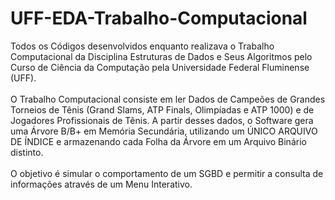 # UFF-EDA-Trabalho-Computacional
 Todos os Códigos desenvolvidos enquanto realizava o Trabalho Computacional da Disciplina Estruturas de Dados e Seus Algoritmos pelo Curso de Ciência da Computação pela Universidade Federal Fluminense (UFF).\
 \
 O Trabalho Computacional consiste em ler Dados de Campeões de Grandes Torneios de Tênis (Grand Slams, ATP Finals, Olimpíadas e ATP 1000) e de Jogadores Profissionais de Tênis. A partir desses dados, o Software gera uma Árvore B/B+ em Memória Secundária, utilizando um ÚNICO ARQUIVO DE ÍNDICE e armazenando cada Folha da Árvore em um Arquivo Binário distinto.\
 \
 O objetivo é simular o comportamento de um SGBD e permitir a consulta de informações através de um Menu Interativo.

